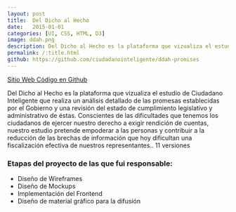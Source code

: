```yaml
---
layout: post
title:  Del Dicho al Hecho
date:   2015-01-01
categories: [UI, CSS, HTML, D3]
image: ddah.png
description: Del Dicho al Hecho es la plataforma que vizualiza el estudio de Ciudadano Inteligente que realiza un análisis detallado de las promesas establecidas por el Gobierno y una revisión del estado de cumplimiento legislativo y administrativo de éstas.
permalink: /:title.html
github: https://github.com/ciudadanointeligente/ddah-promises
---
```

<a href="http://deldichoalhecho.cl/" target="_blank"><i class="fa fa-external-link-square" aria-hidden="true"></i> Sitio Web</a><a href="https://github.com/ciudadanointeligente/ddah-promises"><i class="fa fa-github" aria-hidden="true"></i> Código en Github</a>

Del Dicho al Hecho es la plataforma que vizualiza el estudio de Ciudadano Inteligente que realiza un análisis detallado de las promesas establecidas por el Gobierno y una revisión del estado de cumplimiento legislativo y administrativo de éstas. Conscientes de las dificultades que tenemos los ciudadanos de ejercer nuestro derecho a exigir rendición de cuentas, nuestro estudio pretende empoderar a las personas y contribuir a la reducción de las brechas de información que hoy dificultan una fiscalización efectiva de nuestros representantes.. 11 versiones

<h3>Etapas del proyecto de las que fui responsable:</h3>
<ul>
  <li>Diseño de Wireframes</li>
  <li>Diseño de Mockups</li>
  <li>Implementación del Frontend</li>
  <li>Diseño de material gráfico para la difusión</li>
</ul>

